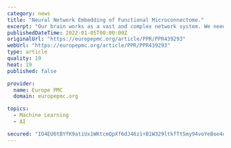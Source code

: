 ```yaml
---
category: news
title: "Neural Network Embedding of Functional Microconnectome."
excerpt: "Our brain works as a vast and complex network system. We need to compress the networks to extract simple principles of network patterns and interpret these paradigms to better comprehend their complexities."
publishedDateTime: 2022-01-05T00:00:00Z
originalUrl: "https://europepmc.org/article/PPR/PPR439293"
webUrl: "https://europepmc.org/article/PPR/PPR439293"
type: article
quality: 19
heat: 19
published: false

provider:
  name: Europe PMC
  domain: europepmc.org

topics:
  - Machine Learning
  - AI

secured: "IO4EU6tBYfK9atiUx1WKtcmQpXf6dJ46z1+B1W329ltkfTtSmy94voYeBoe4du92e11Dgdp0G2/r8fDYlS2DAcwvOarxwyIlxu053N6loilhCg4K55X4iznsgLMjnHn8Uv+sVuNdoAS19iXKNEoMBD7R9bbibMLcw0tKaKa0btVpia+XdKBE05aBslD9aC5MhalSVmTgLzVAaCtVZlNnXbMNgc5NkyoSTFR6ZRDmgiB1F7swZsuxcLV2WYS/Rs8UlHdxRsXS48CLcjzqZh5Oitj4N4Ta+Y/WY22WAqhRLdlr6d3yMnV62Jw2wfAxzO6vyd8wHZow7fzLqdq8DyrN5CSoXpstRLh7kzoeWAUmvXk=;OeMoipkw+zq7gU6ursHLlw=="
---
```


